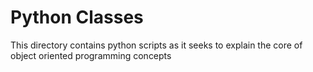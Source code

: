 # Python Classes

This directory contains python scripts as it seeks to explain the core of object oriented programming concepts